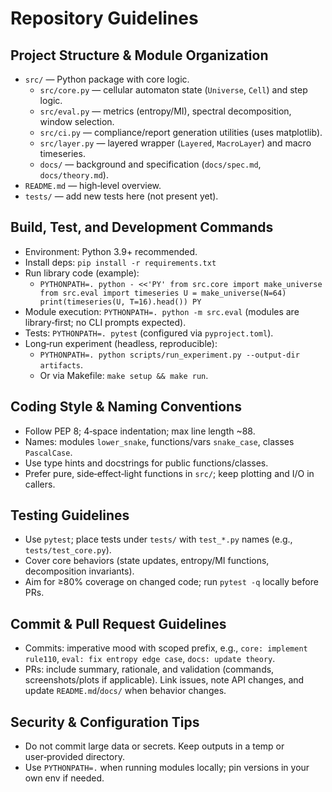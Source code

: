 # Repository Guidelines

## Project Structure & Module Organization
- `src/` — Python package with core logic.
  - `src/core.py` — cellular automaton state (`Universe`, `Cell`) and step logic.
  - `src/eval.py` — metrics (entropy/MI), spectral decomposition, window selection.
  - `src/ci.py` — compliance/report generation utilities (uses matplotlib).
  - `src/layer.py` — layered wrapper (`Layered`, `MacroLayer`) and macro timeseries.
  - `docs/` — background and specification (`docs/spec.md`, `docs/theory.md`).
- `README.md` — high‑level overview.
- `tests/` — add new tests here (not present yet).

## Build, Test, and Development Commands
- Environment: Python 3.9+ recommended.
- Install deps: `pip install -r requirements.txt`
- Run library code (example):
  - `PYTHONPATH=. python - <<'PY'
from src.core import make_universe
from src.eval import timeseries
U = make_universe(N=64)
print(timeseries(U, T=16).head())
PY`
- Module execution: `PYTHONPATH=. python -m src.eval` (modules are library‑first; no CLI prompts expected).
- Tests: `PYTHONPATH=. pytest` (configured via `pyproject.toml`).
- Long‑run experiment (headless, reproducible):
  - `PYTHONPATH=. python scripts/run_experiment.py --output-dir artifacts`.
  - Or via Makefile: `make setup && make run`.

## Coding Style & Naming Conventions
- Follow PEP 8; 4‑space indentation; max line length ~88.
- Names: modules `lower_snake`, functions/vars `snake_case`, classes `PascalCase`.
- Use type hints and docstrings for public functions/classes.
- Prefer pure, side‑effect‑light functions in `src/`; keep plotting and I/O in callers.

## Testing Guidelines
- Use `pytest`; place tests under `tests/` with `test_*.py` names (e.g., `tests/test_core.py`).
- Cover core behaviors (state updates, entropy/MI functions, decomposition invariants).
- Aim for ≥80% coverage on changed code; run `pytest -q` locally before PRs.

## Commit & Pull Request Guidelines
- Commits: imperative mood with scoped prefix, e.g., `core: implement rule110`, `eval: fix entropy edge case`, `docs: update theory`.
- PRs: include summary, rationale, and validation (commands, screenshots/plots if applicable). Link issues, note API changes, and update `README.md`/`docs/` when behavior changes.

## Security & Configuration Tips
- Do not commit large data or secrets. Keep outputs in a temp or user‑provided directory.
- Use `PYTHONPATH=.` when running modules locally; pin versions in your own env if needed.
